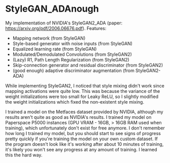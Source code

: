 # StyleGAN_ADAnough
My implementation of NVIDIA's StyleGAN2_ADA (paper: https://arxiv.org/pdf/2006.06676.pdf).
Features:
 - Mapping network (from StyleGAN)
 - Style-based generator with noise inputs (from StyleGAN)
 - Equalized learning rate (from StyleGAN)
 - Modulated/Demodulated Convolutions (from StyleGAN2)
 - (Lazy) R1, Path Length Regularization (from StyleGAN2)
 - Skip-connection generator and residual discriminator (from StyleGAN2)
 - (good enough) adaptive discriminator augmentation (from StyleGAN2-ADA)

While implementing StyleGAN2, I noticed that style mixing didn't work since mapping activations were quite low. This was because the variance of the weight initializations were too small for Leaky ReLU, so I slightly modified the weight initializations which fixed the non-existent style mixing.

I trained a model on the Metfaces dataset provided by NVIDIA, although my results aren't quite as good as NVIDIA's results. I trained my model on Paperspace P5000 instances (GPU VRAM - 16GB, > 16GB RAM used when training), which unfortunately don't exist for free anymore. I don't remember how long I trained my model, but you should start to see signs of progress pretty quickly if you're training the model on your own custom dataset. If the program doesn't look like it's working after about 10 minutes of training, it's likely you won't see any progress at any amount of training. I learned this the hard way.
